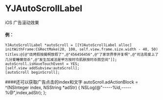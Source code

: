 # YJAutoScrollLabel
iOS 广告滚动效果

#### 例：
    YJAutoScrollLabel *autoScroll = [[YJAutoScrollLabel alloc] initWithFrame:CGRectMake(20, 100, self.view.frame.size.width - 40, 50) titles:@[@"烧烤假按揭啊放假了",@"456456456",@"了家世界李开复啊",@"司法局爱上了几分爱睡懒觉杀",@"发生加减法是甲方按时令肌肤按时杀戮空间"]];
    autoScroll.isHaveTouchEvent = YES;
    [self.view addSubview:autoScroll];
    [autoScroll beginScroll];
    
####还可以获取广告点击的index和文字
    autoScroll.adActionBlock = ^(NSInteger index, NSString *adStr) {
        NSLog(@"-----%ld,-----%@",index,adStr);
    };
